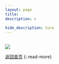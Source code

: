 ```yaml
---
layout: page
title: 
description: >
  
hide_description: ture
---
```

## 

<img src="/interviews/jp/WiiU/agmj/vol1/img/mainvisual7.jpg" stype="border-radius: 12px;">


[返回首页](../../../../../)
{:.read-more}
